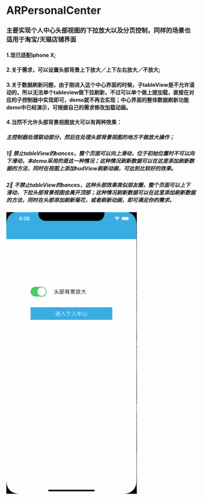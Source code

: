 # ARPersonalCenter
### 主要实现个人中心头部视图的下拉放大以及分页控制，同样的场景也适用于淘宝/天猫店铺界面
#### 1.现已适配iphone X;
#### 2.关于需求，可以设置头部背景上下放大／上下左右放大／不放大;
#### 3.关于数据刷新问题，由于刚进入这个中心界面的时候，子tableView是不允许滚动的，所以无法单个tableview做下拉刷新，不过可以单个做上提加载，直接在对应的子控制器中实现即可，demo就不再去实现；中心界面的整体数据刷新功能demo中已经演示，可根据自己的需求修改加载动画。
#### 4.当然不允许头部背景视图放大可以有两种效果：
##### 主控制器处理联动部分，然后在处理头部背景视图的地方不做放大操作；
##### 1⃣️ 禁止tableView的bances，整个页面可以向上滑动，位于初始位置时不可以向下滑动，本demo采用的是这一种情况；这种情况刷新数据可以在这里添加刷新数据的方法，同时在视图上添加hudView刷新动画，可达到比较好的效果。
##### 2⃣️ 不禁止tableView的bances，这种头部效果类似朋友圈，整个页面可以上下滑动，下拉头部背景视图会离开顶部；这种情况刷新数据可以在这里添加刷新数据的方法，同时在头部添加刷新菊花，或者刷新动画，即可满足你的需求。
![image](https://github.com/ArchLL/ARPersonalCenter/blob/master/show.gif)
